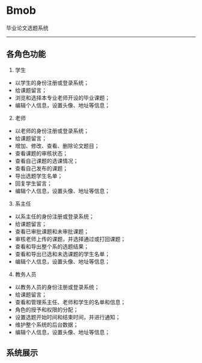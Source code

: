 # Bmob
毕业论文选题系统
***
## 各角色功能
1. 学生
*	以学生的身份注册或登录系统；
*	给课题留言；
*	浏览和选择本专业老师开设的毕业课题；
*	编辑个人信息，设置头像、地址等信息；
2. 老师
*	以老师的身份注册或登录系统；
*	给课题留言；
*	增加、修改、查看、删除论文题目；
*	查看课题的审核状态；
*	查看自己课题的选课情况；
* 查看自己发布的课题；
*	导出选题学生名单；
*	回复学生留言；
*	编辑个人信息，设置头像、地址等信息；
3. 系主任
*	以系主任的身份注册或登录系统；
*	给课题留言；
*	查看已审批课题和未审批课题；
*	审核老师上传的课题，并选择通过或打回课题；
*	查看和导出整个系的选题结果；
*	查看和导出已选和未选课题的学生名单；
*	编辑个人信息，设置头像、地址等信息；
4. 教务人员
*	以教务人员的身份注册或登录系统；
*	给课题留言；
*	查看和管理系主任、老师和学生的名单和信息；
*	角色的授予和权限的分配；
*	设置选题开始时间和结束时间，并进行通知；
*	维护整个系统的后台数据；
*	编辑个人信息，设置头像、地址等信息；

## 系统展示
